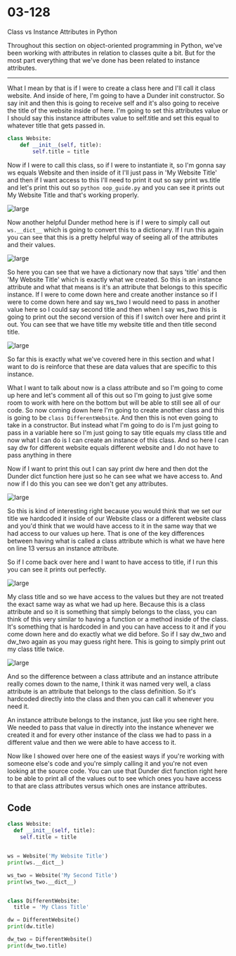 # 03-128

Class vs Instance Attributes in Python

Throughout
 this section on object-oriented programming in Python, we've been 
working with attributes in relation to classes quite a bit. But for the 
most part everything that we've done has been related to instance 
attributes.

****

What I mean by that is if I were to create a class here and I'll call it class website. And inside of here, I'm going to have a Dunder init constructor. So say init and then this is going to receive self and it's also going to receive the title of the website inside of here. I'm going to set this attributes value or I should say this instance attributes value to self.title and set this equal to whatever title that gets passed in. 

```python
class Website:
    def __init__(self, title):
        self.title = title
```

Now if I were to call this class, so if I were to instantiate it, so I'm gonna say ws equals Website and then inside of it I'll just pass in 'My Website Title' and then if I want access to this I'll need to print it out so say print ws.title and let's print this out so `python oop_guide.py` and you can see it prints out My Website Title and that's working properly. 

![large](https://s3-us-west-2.amazonaws.com/images-devcamp/Advanced+Python+Programming/Object+Oriented+Programming+(OOP)+in+Python/Class+vs+Instance+Attributes+in+Python+%23+1603/image11.png)

Now another helpful Dunder method here is if I were to simply call out `ws.__dict__` which is going to convert this to a dictionary. If I run this again you can see that this is a pretty helpful way of seeing all of the attributes and their values. 

![large](https://s3-us-west-2.amazonaws.com/images-devcamp/Advanced+Python+Programming/Object+Oriented+Programming+(OOP)+in+Python/Class+vs+Instance+Attributes+in+Python+%23+1603/image12.png)

So here you can see that we have a dictionary now that says 'title' and then 'My Website Title' which is exactly what we created. So this is an instance attribute and what that means is it's an attribute that belongs to this specific instance. If I were to come down here and create another instance so if I were to come down here and say ws_two I would need to pass in another value here so I could say second title and then when I say ws_two this is going to print out the second version of this if I switch over here and print it out. You can see that we have title my website title and then title second title. 

![large](https://s3-us-west-2.amazonaws.com/images-devcamp/Advanced+Python+Programming/Object+Oriented+Programming+(OOP)+in+Python/Class+vs+Instance+Attributes+in+Python+%23+1603/image13.png)

So far this is exactly what we've covered here in this section and what I want to do is reinforce that these are data values that are specific to this instance. 

What I want to talk about now is a class attribute and so I'm going to come up here and let's comment all of this out so I'm going to just give some room to work with here on the bottom but will be able to still see all of our code. So now coming down here I'm going to create another class and this is going to be `class DifferentWebsite`. And then this is not even going to take in a constructor. But instead what I'm going to do is I'm just going to pass in a variable here so I'm just going to say title equals my class title and now what I can do is I can create an instance of this class. And so here I can say dw for different website equals different website and I do not have to pass anything in there 

Now if I want to print this out I can say print dw here and then dot the Dunder dict function here just so he can see what we have access to. And now if I do this you can see we don't get any attributes. 

![large](https://s3-us-west-2.amazonaws.com/images-devcamp/Advanced+Python+Programming/Object+Oriented+Programming+(OOP)+in+Python/Class+vs+Instance+Attributes+in+Python+%23+1603/image14.png)

So this is kind of interesting right because you would think that we set our title we hardcoded it inside of our Website class or a different website class and you'd think that we would have access to it in the same way that we had access to our values up here. That is one of the key differences between having what is called a class attribute which is what we have here on line 13 versus an instance attribute. 

So if I come back over here and I want to have access to title, if I run this you can see it prints out perfectly. 

![large](https://s3-us-west-2.amazonaws.com/images-devcamp/Advanced+Python+Programming/Object+Oriented+Programming+(OOP)+in+Python/Class+vs+Instance+Attributes+in+Python+%23+1603/image15.png)

My class title and so we have access to the values but they are not treated the exact same way as what we had up here. Because this is a class attribute and so it is something that simply belongs to the class, you can think of this very similar to having a function or a method inside of the class. It's something that is hardcoded in and you can have access to it and if you come down here and do exactly what we did before. So if I say dw_two and dw_two again as you may guess right here. This is going to simply print out my class title twice.

![large](https://s3-us-west-2.amazonaws.com/images-devcamp/Advanced+Python+Programming/Object+Oriented+Programming+(OOP)+in+Python/Class+vs+Instance+Attributes+in+Python+%23+1603/image16.png)

And so the difference between a class attribute and an instance attribute really comes down to the name, I think it was named very well, a class attribute is an attribute that belongs to the class definition. So it's hardcoded directly into the class and then you can call it whenever you need it. 

An instance attribute belongs to the instance, just like you see right here. We needed to pass that value in directly into the instance whenever we created it and for every other instance of the class we had to pass in a different value and then we were able to have access to it. 

Now like I showed over here one of the easiest ways if you're working with someone else's code and you're simply calling it and you're not even looking at the source code. You can use that Dunder dict function right here to be able to print all of the values out to see which ones you have access to that are class attributes versus which ones are instance attributes.

## Code

```python
class Website:
  def __init__(self, title):
    self.title = title


ws = Website('My Website Title')
print(ws.__dict__)

ws_two = Website('My Second Title')
print(ws_two.__dict__)


class DifferentWebsite:
  title = 'My Class Title'

dw = DifferentWebsite()
print(dw.title)

dw_two = DifferentWebsite()
print(dw_two.title)
```
